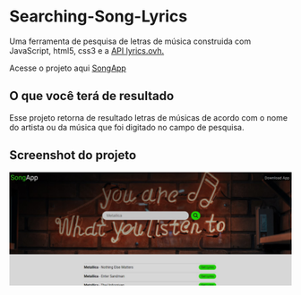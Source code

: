 # Searching-Song-Lyrics
Uma ferramenta de pesquisa de letras de música construida com JavaScript, html5, css3 e a [API lyrics.ovh.](https://lyrics.ovh/) 

Acesse o projeto aqui [SongApp](https://gabrielmxavier.github.io/Searching-Song-Lyrics/)

## O que você terá de resultado

Esse projeto retorna de resultado letras de músicas de acordo com o nome do artista ou da música que foi digitado no campo de pesquisa.

## Screenshot do projeto

![SongApp](https://github.com/gabrielmxavier/Searching-Song-Lyrics/blob/master/img/Song-screen-shot.jpg)
